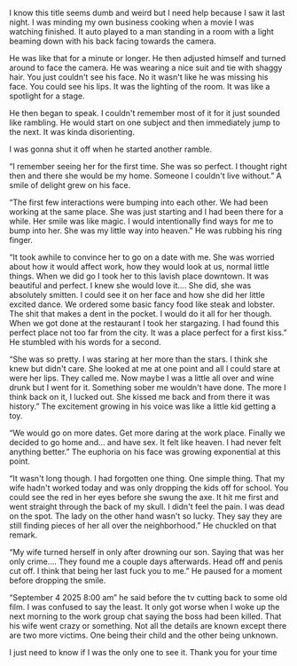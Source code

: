 I know this title seems dumb and weird but I need help because I saw it last night. I was minding my own business cooking when a movie I was watching finished. It auto played to a man standing in a room with a light beaming down with his back facing towards the camera.

He was like that for a minute or longer. He then adjusted himself and turned around to face the camera. He was wearing a nice suit and tie with shaggy hair. You just couldn't see his face. No it wasn't like he was missing his face. You could see his lips. It was the lighting of the room. It was like a spotlight for a stage.

He then began to speak. I couldn't remember most of it for it just sounded like rambling. He would start on one subject and then immediately jump to the next. It was kinda disorienting.

I was gonna shut it off when he started another ramble.

“I remember seeing her for the first time. She was so perfect. I thought right then and there she would be my home. Someone I couldn't live without.” A smile of delight grew on his face. 

“The first few interactions were bumping into each other. We had been working at the same place. She was just starting and I had been there for a while. Her smile was like magic. I would intentionally find ways for me to bump into her. She was my little way into heaven.” He was rubbing his ring finger.

“It took awhile to convince her to go on a date with me. She was worried about how it would affect work, how they would look at us, normal little things. When we did go I took her to this lavish place downtown. It was beautiful and perfect. I knew she would love it…. She did, she was absolutely smitten. I could see it on her face and how she did her little excited dance. We ordered some basic fancy food like steak and lobster. The shit that makes a dent in the pocket. I would do it all for her though. When we got done at the restaurant I took her stargazing. I had found this perfect place not too far from the city. It was a place perfect for a first kiss.” He stumbled with his words for a second.

 “She was so pretty. I was staring at her more than the stars. I think she knew but didn't care. She looked at me at one point and all I could stare at were her lips. They called me. Now maybe I was a little all over and wine drunk but I went for it. Something sober me wouldn't have done. The more I think back on it, I lucked out. She kissed me back and from there it was history.” The excitement growing in his voice was like a little kid getting a toy. 

“We would go on more dates. Get more daring at the work place. Finally we decided to go home and… and have sex. It felt like heaven. I had never felt anything better.” The euphoria on his face was growing exponential at this point. 

“It wasn't long though. I had forgotten one thing. One simple thing. That my wife hadn't worked today and was only dropping the kids off for school. You could see the red in her eyes before she swung the axe. It hit me first and went straight through the back of my skull. I didn't feel the pain. I was dead on the spot. The lady on the other hand wasn't so lucky. They say they are still finding pieces of her all over the neighborhood.” He chuckled on that remark.

“My wife turned herself in only after drowning our son. Saying that was her only crime…. They found me a couple days afterwards. Head off and penis cut off. I think that being her last fuck you to me.” He paused for a moment before dropping the smile. 

“September 4 2025 8:00 am” he said before the tv cutting back to some old film. I was confused to say the least. It only got worse when I woke up the next morning to the work group chat saying the boss had been killed. That his wife went crazy or something. Not all the details are known except there are two more victims. One being their child and the other being unknown.

I just need to know if I was the only one to see it. Thank you for your time